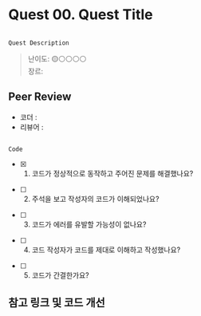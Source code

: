 # Quest 00. Quest Title

```

Quest Description

```

> 난이도: 🟡⚪⚪⚪⚪  
> 장르:  

## Peer Review

- 코더 :  
- 리뷰어 :  

```

Code

```

- [X] 1. 코드가 정상적으로 동작하고 주어진 문제를 해결했나요?  
    >   

- [ ] 2. 주석을 보고 작성자의 코드가 이해되었나요?  
    >   

- [ ] 3. 코드가 에러를 유발할 가능성이 없나요?  
    >   

- [ ] 4. 코드 작성자가 코드를 제대로 이해하고 작성했나요?  
    >   

- [ ] 5. 코드가 간결한가요?  
    >   


## 참고 링크 및 코드 개선

